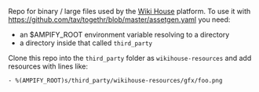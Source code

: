 Repo for binary / large files used by the [Wiki House] platform.  To use it with
https://github.com/tav/togethr/blob/master/assetgen.yaml you need:

* an $AMPIFY_ROOT environment variable resolving to a directory
* a directory inside that called `third_party`

Clone this repo into the `third_party` folder as `wikihouse-resources` and add 
resources with lines like:

    - %(AMPIFY_ROOT)s/third_party/wikihouse-resources/gfx/foo.png

[Wiki House]: http://github.com/thruflo/wikihouse
